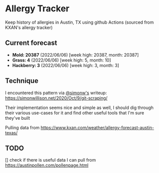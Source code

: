 # Allergy Tracker

Keep history of allergies in Austin, TX using github Actions (sourced from KXAN's allergy tracker)

## Current forecast
<!-- INJECT FORECAST -->
- **Mold: 20387** (2022/06/06)  [week high: 20387, month: 20387]
- **Grass: 4** (2022/06/06)  [week high: 5, month: 10]
- **Hackberry: 3** (2022/06/06)  [week high: 3, month: 3]
<!-- END INJECT FORECAST -->

## Technique

I encountered this pattern via [@simonw's](https://github.com/simonw) writeup: https://simonwillison.net/2020/Oct/9/git-scraping/

Their implementation seems nice and simple as well, I should dig through their various use-cases for it and find other useful tools that I'm sure they've built

Pulling data from https://www.kxan.com/weather/allergy-forecast-austin-texas/

## TODO

[] check if there is useful data I can pull from https://austinpollen.com/pollenpage.html
